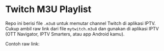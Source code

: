 # Twitch M3U Playlist

Repo ini berisi file `.m3u8` untuk memutar channel Twitch di aplikasi IPTV.
Cukup ambil raw link dari file `mytwitch.m3u8` dan gunakan di aplikasi IPTV
(OTT Navigator, IPTV Smarters, atau app Android kamu).

Contoh raw link:
